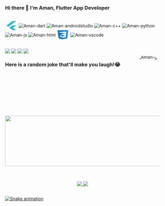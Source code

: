 ### Hi there 👋 I'm Aman, Flutter App Developer

<div style="display: inline_block"><br>
  <img align="center" alt="Aman-flutter" height="30" width="40" src="https://raw.githubusercontent.com/devicons/devicon/master/icons/flutter/flutter-plain.svg">
  <img align="center" alt="Aman-dart" height="30" width="40" src="https://cdn.jsdelivr.net/gh/devicons/devicon/icons/dart/dart-original.svg">
  <img align="center" alt="Aman-androidstudio" height="30" width="40" src="https://cdn.jsdelivr.net/gh/devicons/devicon/icons/androidstudio/androidstudio-original.svg">
  <img align="center" alt="Aman-c++" height="30" width="40" src="https://raw.githubusercontent.com/jmnote/z-icons/master/svg/cpp.svg">
  <img align="center" alt="Aman-python" height="30" width="40" src="https://raw.githubusercontent.com/jmnote/z-icons/master/svg/python.svg">
  <img align="center" alt="Aman-js" height="30" width="40" src="https://cdn.jsdelivr.net/gh/devicons/devicon/icons/javascript/javascript-plain.svg">
  <img align="center" alt="Aman-html" height="30" width="40" src="https://cdn.jsdelivr.net/gh/devicons/devicon/icons/html5/html5-original.svg">
  <img align="center" alt="Aman-css" height="30" width="40" src="https://raw.githubusercontent.com/devicons/devicon/master/icons/css3/css3-original.svg">
  <img align="center" alt="Aman-vscode" height="30" width="40" src="https://cdn.jsdelivr.net/gh/devicons/devicon/icons/vscode/vscode-original.svg">
  
</div>

##

<div>
  <a href="https://www.linkedin.com/in/amanmeena" target="_blank"><img src="https://img.shields.io/badge/-LinkedIn-%230077B5?style=for-the-badge&logo=linkedin&logoColor=white" target="_blank"></a> 
  <a href="https://instagram.com/theycallme_aman" target="_blank"><img src="https://img.shields.io/badge/-Instagram-%23E4405F?style=for-the-badge&logo=instagram&logoColor=white" target="_blank"></a>
 <a href="https://discordapp.com/users/Aman Meena#8159" target="_blank"><img src="https://img.shields.io/badge/Discord-7289DA?style=for-the-badge&logo=discord&logoColor=white" target="_blank"></a> 
  <a href = "mailto:aman.meena801@gmail.com"><img src="https://img.shields.io/badge/-Gmail-%23333?style=for-the-badge&logo=gmail&logoColor=white" target="_blank"></a>
</div>

<img align="right" alt="Aman-gif" height="200" style="border-radius:50px;" src="https://picrew.me/shareImg/org/202207/1279965_UCfkVOYj.png">

### Here is a random joke that'll make you laugh!😂

<div align="left">
<img height="165em" width="700em" src="https://readme-jokes.vercel.app/api"/>


</div>

##

<br> 
<div align="center">
  <a href="https://github.com/amanmeena801">
  <img height="165em" src="https://github-readme-stats.vercel.app/api?username=amanmeena801&show_icons=true&theme=dracula&include_all_commits=true&count_private=true"/>
  <img height="165em" src="https://github-readme-stats.vercel.app/api/top-langs/?username=amanmeena801&layout=compact&langs_count=7&theme=dracula"/>
</div>

##

<div> 

![Snake animation](https://github.com/amanmeena801/amanmeena801/blob/output/github-contribution-grid-snake.svg)

</div>  
